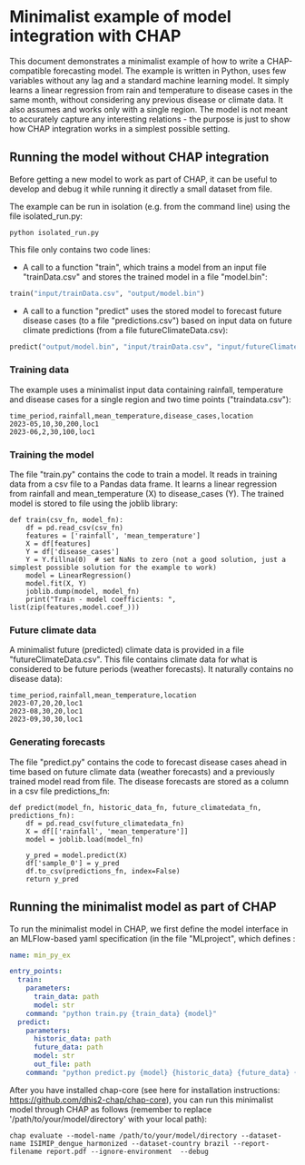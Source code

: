 # Minimalist example of model integration with CHAP 
This document demonstrates a minimalist example of how to write a CHAP-compatible forecasting model. The example is written in Python, uses few variables without any lag and a standard machine learning model. It simply learns a linear regression from rain and temperature to disease cases in the same month, without considering any previous disease or climate data. It also assumes and works only with a single region. The model is not meant to accurately capture any interesting relations - the purpose is just to show how CHAP integration works in a simplest possible setting. 

## Running the model without CHAP integration
Before getting a new model to work as part of CHAP, it can be useful to develop and debug it while running it directly a small dataset from file. 

The example can be run in isolation (e.g. from the command line) using the file isolated_run.py:
```
python isolated_run.py  
```

This file only contains two code lines:  
* A call to a function "train", which trains a model from an input file "trainData.csv" and stores the trained model in a file "model.bin":
```python
train("input/trainData.csv", "output/model.bin")
```

* A call to a function "predict" uses the stored model to forecast future disease cases (to a file "predictions.csv") based on input data on future climate predictions (from a file futureClimateData.csv):
```python
predict("output/model.bin", "input/trainData.csv", "input/futureClimateData.csv", "output/predictions.csv")
```


### Training data
The example uses a minimalist input data containing rainfall, temperature and disease cases for a single region and two time points ("traindata.csv"):
```csv
time_period,rainfall,mean_temperature,disease_cases,location
2023-05,10,30,200,loc1
2023-06,2,30,100,loc1
```

### Training the model
The file "train.py" contains the code to train a model. It reads in training data from a csv file to a Pandas data frame. It learns a linear regression from rainfall and mean_temperature (X) to disease_cases (Y). The trained model is stored to file using the joblib library:
```
def train(csv_fn, model_fn):
    df = pd.read_csv(csv_fn)
    features = ['rainfall', 'mean_temperature']
    X = df[features]
    Y = df['disease_cases']
    Y = Y.fillna(0)  # set NaNs to zero (not a good solution, just a simplest possible solution for the example to work)
    model = LinearRegression()
    model.fit(X, Y)
    joblib.dump(model, model_fn)
    print("Train - model coefficients: ", list(zip(features,model.coef_)))
```
### Future climate data
A minimalist future (predicted) climate data is provided in a file "futureClimateData.csv". This file contains climate data for what is considered to be future periods (weather forecasts). It naturally contains no disease data):  
```
time_period,rainfall,mean_temperature,location
2023-07,20,20,loc1
2023-08,30,20,loc1
2023-09,30,30,loc1
```

### Generating forecasts
The file "predict.py" contains the code to forecast disease cases ahead in time based on future climate data (weather forecasts) and a previously trained model read from file. The disease forecasts are stored as a column in a csv file predictions_fn:
```
def predict(model_fn, historic_data_fn, future_climatedata_fn, predictions_fn):
    df = pd.read_csv(future_climatedata_fn)
    X = df[['rainfall', 'mean_temperature']]
    model = joblib.load(model_fn)

    y_pred = model.predict(X)
    df['sample_0'] = y_pred
    df.to_csv(predictions_fn, index=False)
    return y_pred
```

## Running the minimalist model as part of CHAP
To run the minimalist model in CHAP, we first define the model interface in an MLFlow-based yaml specification (in the file "MLproject", which defines :

```yaml
name: min_py_ex

entry_points:
  train:
    parameters:
      train_data: path
      model: str
    command: "python train.py {train_data} {model}"
  predict:
    parameters:
      historic_data: path
      future_data: path
      model: str
      out_file: path
    command: "python predict.py {model} {historic_data} {future_data} {out_file}"


```

After you have installed chap-core (see here for installation instructions: https://github.com/dhis2-chap/chap-core), you can run this minimalist model through CHAP as follows (remember to replace '/path/to/your/model/directory' with your local path):
```
chap evaluate --model-name /path/to/your/model/directory --dataset-name ISIMIP_dengue_harmonized --dataset-country brazil --report-filename report.pdf --ignore-environment  --debug
```